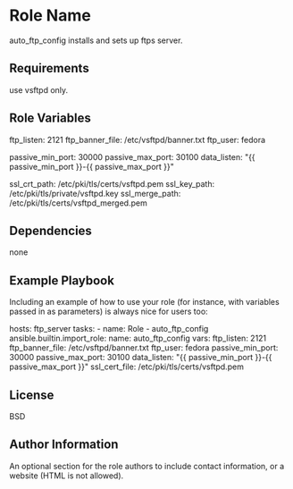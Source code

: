 Role Name
=========

auto_ftp_config installs and sets up ftps server.

Requirements
------------

use vsftpd only.

Role Variables
--------------

ftp_listen: 2121
ftp_banner_file: /etc/vsftpd/banner.txt 
ftp_user: fedora

passive_min_port: 30000
passive_max_port: 30100
data_listen: "{{ passive_min_port }}-{{ passive_max_port }}"

ssl_crt_path: /etc/pki/tls/certs/vsftpd.pem
ssl_key_path: /etc/pki/tls/private/vsftpd.key
ssl_merge_path: /etc/pki/tls/certs/vsftpd_merged.pem

Dependencies
------------

none

Example Playbook
----------------

Including an example of how to use your role (for instance, with variables passed in as parameters) is always nice for users too:

  hosts: ftp_server
  tasks:
    - name: Role - auto_ftp_config
      ansible.builtin.import_role:
        name: auto_ftp_config
      vars:
        ftp_listen: 2121
        ftp_banner_file: /etc/vsftpd/banner.txt 
        ftp_user: fedora
        passive_min_port: 30000
        passive_max_port: 30100
        data_listen: "{{ passive_min_port }}-{{ passive_max_port }}"
        ssl_cert_file: /etc/pki/tls/certs/vsftpd.pem

License
-------

BSD

Author Information
------------------

An optional section for the role authors to include contact information, or a website (HTML is not allowed).
